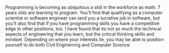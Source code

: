 Programming is becoming as ubiquitous a skill in the workforce as math. 7 years olds are learning to program. You'll find that qualifying as a computer scientist or software engineer can land you a lucrative job in software, but you'll also find that if you have programming skills you have a competitive edge in other positions, too.
I have found that its not so much the technical aspects of engineering that you learn, but the critical thinking skills and mindset.
Depending on where your interests lie, you may be able to position yourself to do both Civil Enginerring and Computer Science.
